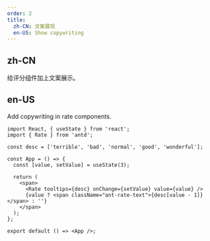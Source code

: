 ```yaml
---
order: 2
title:
  zh-CN: 文案展现
  en-US: Show copywriting
---
```


## zh-CN

给评分组件加上文案展示。

## en-US

Add copywriting in rate components.

```tsx
import React, { useState } from 'react';
import { Rate } from 'antd';

const desc = ['terrible', 'bad', 'normal', 'good', 'wonderful'];

const App = () => {
  const [value, setValue] = useState(3);

  return (
    <span>
      <Rate tooltips={desc} onChange={setValue} value={value} />
      {value ? <span className="ant-rate-text">{desc[value - 1]}</span> : ''}
    </span>
  );
};

export default () => <App />;
```
